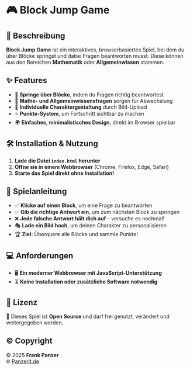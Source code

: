 # 🎮 Block Jump Game

## 📌 Beschreibung

**Block Jump Game** ist ein interaktives, browserbasiertes Spiel, bei dem du über Blöcke springst und dabei Fragen beantworten musst. Diese können aus den Bereichen **Mathematik** oder **Allgemeinwissen** stammen.

## ✨ Features

- 🚀 **Springe über Blöcke**, indem du Fragen richtig beantwortest
- 🧠 **Mathe- und Allgemeinwissensfragen** sorgen für Abwechslung
- 🎨 **Individuelle Charaktergestaltung** durch Bild-Upload
- ⭐ **Punkte-System**, um Fortschritt sichtbar zu machen
- 🌍 **Einfaches, minimalistisches Design**, direkt im Browser spielbar

## 🛠 Installation & Nutzung

1. **Lade die Datei `index.html` herunter**
2. **Öffne sie in einem Webbrowser** (Chrome, Firefox, Edge, Safari)
3. **Starte das Spiel direkt ohne Installation!**

## 🎯 Spielanleitung

- ✅ **Klicke auf einen Block**, um eine Frage zu beantworten  
- ✅ **Gib die richtige Antwort ein**, um zum nächsten Block zu springen  
- ❌ **Jede falsche Antwort hält dich auf** – versuche es nochmal!  
- 🎭 **Lade ein Bild hoch**, um deinen Charakter zu personalisieren  
- 🏆 **Ziel:** Überquere alle Blöcke und sammle Punkte!  

## 💻 Anforderungen

- 🖥 **Ein moderner Webbrowser mit JavaScript-Unterstützung**  
- ⏳ **Keine Installation oder zusätzliche Software notwendig**  

## 📜 Lizenz

📖 Dieses Spiel ist **Open Source** und darf frei genutzt, verändert und weitergegeben werden.

## © Copyright

© 2025 **Frank Panzer**  
🌐 [Panzerit.de](https://panzerit.de)

